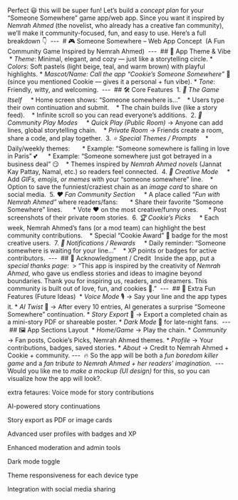 Perfect 😃 this will be super fun! Let’s build a *concept plan* for your “Someone Somewhere” game app/web app. Since you want it inspired by *Nemrah Ahmed* (the novelist, who already has a creative fan community), we’ll make it community-focused, fun, and easy to use. Here’s a full breakdown 👇
‎
‎---
‎
‎# 🎮 Someone Somewhere – Web App Concept
‎
‎(A Fun Community Game Inspired by Nemrah Ahmed)
‎
‎---
‎
‎## 🌟 App Theme & Vibe
‎
‎* *Theme*: Minimal, elegant, and cozy — just like a storytelling circle.
‎* *Colors*: Soft pastels (light beige, teal, and warm brown) with playful highlights.
‎* *Mascot/Name: Call the app *“Cookie’s Someone Somewhere”** 🍪 (since you mentioned Cookie — gives it a personal + fun vibe).
‎* *Tone*: Friendly, witty, and welcoming.
‎
‎---
‎
‎## 🛠️ Core Features
‎
‎1. *🎲 The Game Itself*
‎
‎   * Home screen shows: “Someone somewhere is…”
‎   * Users type their own continuation and submit.
‎   * The chain builds live (like a story feed).
‎   * Infinite scroll so you can read everyone’s additions.
‎
‎2. *💬 Community Play Modes*
‎
‎   * *Quick Play (Public Room)* → Anyone can add lines, global storytelling chain.
‎   * *Private Room* → Friends create a room, share a code, and play together.
‎
‎3. *⭐ Special Themes / Prompts*
‎
‎   * Daily/weekly themes:
‎
‎     * Example: “Someone somewhere is falling in love in Paris” 💕
‎     * Example: “Someone somewhere just got betrayed in a business deal” 😏
‎   * Themes inspired by *Nemrah Ahmed novels* (Jannat Kay Pattay, Namal, etc.) so readers feel connected.
‎
‎4. *📸 Creative Mode*
‎
‎   * Add *GIFs, emojis, or memes* with your “someone somewhere” line.
‎   * Option to save the funniest/craziest chain as an *image card* to share on social media.
‎
‎5. *❤️ Fan Community Section*
‎
‎   * A place called *“Fun with Nemrah Ahmed”* where readers/fans:
‎
‎     * Share their favorite “Someone Somewhere” lines.
‎     * Vote ❤️ on the most creative/funny ones.
‎     * Post screenshots of their private room stories.
‎
‎6. *🏆 Cookie’s Picks*
‎
‎   * Each week, Nemrah Ahmed’s fans (or a mod team) can highlight the best community contributions.
‎   * Special “Cookie Award” 🍪 badge for the most creative users.
‎
‎7. *🔔 Notifications / Rewards*
‎
‎   * Daily reminder: “Someone somewhere is waiting for your line…”
‎   * XP points or badges for active contributors.
‎
‎---
‎
‎## 🙌 Acknowledgment / Credit
‎
‎Inside the app, put a *special thanks page*:
‎
‎> “This app is inspired by the creativity of *Nemrah Ahmed*, who gave us endless stories and ideas to imagine beyond boundaries. Thank you for inspiring us, readers, and dreamers. This community is built out of love, fun, and cookies 🍪.”
‎
‎---
‎
‎## 📱 Extra Fun Features (Future Ideas)
‎
‎* *Voice Mode* 🎙️ → Say your line and the app types it.
‎* *AI Twist* 🤖 → After every 10 entries, AI generates a surprise “Someone Somewhere” continuation.
‎* *Story Export* 📖 → Export a completed chain as a mini-story PDF or shareable poster.
‎* *Dark Mode* 🌙 for late-night fans.
‎
‎---
‎
‎## 🖼️ App Sections Layout
‎
‎* *Home/Game* → Play the chain.
‎* *Community* → Fan posts, Cookie’s Picks, Nemrah Ahmed themes.
‎* *Profile* → Your contributions, badges, saved stories.
‎* *About* → Credit to Nemrah Ahmed + Cookie + community.
‎
‎---
‎
‎🔥 So the app will be both a *fun boredom killer game* and a *fan tribute to Nemrah Ahmed + her readers’ imagination*.
‎
‎---
‎
‎Would you like me to *make a mockup (UI design)* for this, so you can visualize how the app will look?.




extra fetaures:
Voice mode for story contributions

AI-powered story continuations

Story export as PDF or image cards

Advanced user profiles with badges and XP

Enhanced moderation and admin tools

Dark mode toggle

Theme responsiveness for each device type

Integration with social media sharing